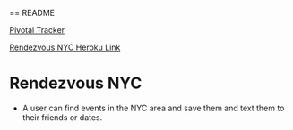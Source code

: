 == README

[Pivotal Tracker](https://www.pivotaltracker.com/s/projects/1076938)

[Rendezvous NYC Heroku Link](http://rendezvousnyc.herokuapp.com/)

# Rendezvous NYC

* A user can find events in the NYC area and save them and text them to their friends or dates.
